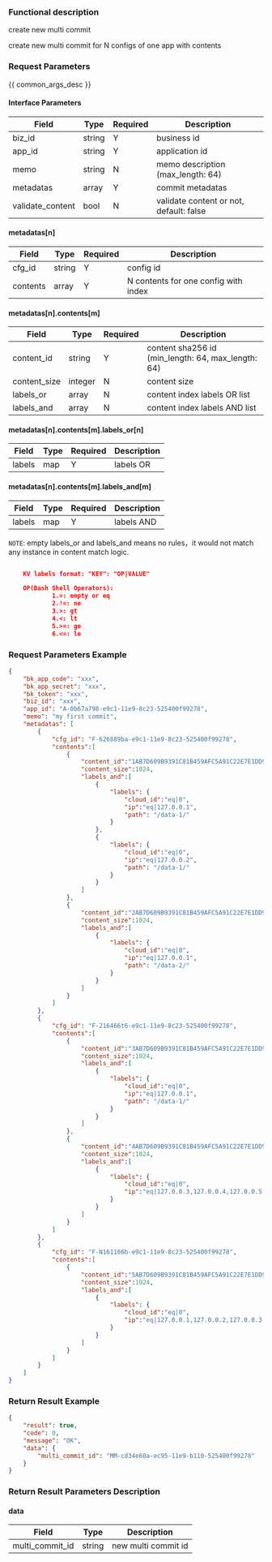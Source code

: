 ### Functional description

create new multi commit

create new multi commit for N configs of one app with contents

### Request Parameters

{{ common_args_desc }}

#### Interface Parameters

| Field            | Type      | Required  | Description |
|------------------|-----------|-----------|-------------|
| biz_id           |  string   | Y         | business id |
| app_id           |  string   | Y         | application id |
| memo             |  string   | N         | memo description (max_length: 64) |
| metadatas        |  array    | Y         | commit metadatas |
| validate_content |  bool     | N         | validate content or not, default: false |

#### metadatas[n]

| Field       | Type      | Required | Description |
|-------------|-----------|----------|-------------|
| cfg_id      |  string   | Y        | config id   |
| contents    |  array    | Y        | N contents for one config with index |

#### metadatas[n].contents[m]

| Field         | Type      | Required | Description |
|---------------|-----------|----------|-------------|
| content_id    |  string   | Y        | content sha256 id (min_length: 64, max_length: 64) |
| content_size  |  integer  | N        | content size |
| labels_or     |  array    | N        | content index labels OR list  |
| labels_and    |  array    | N        | content index labels AND list  |

#### metadatas[n].contents[m].labels_or[n]

| Field  | Type    | Required | Description |
|--------|---------|----------|-------------|
| labels |  map    | Y        | labels OR   |

#### metadatas[n].contents[m].labels_and[m]

| Field  | Type    | Required | Description |
|--------|---------|----------|-------------|
| labels |  map    | Y        | labels AND  |

`NOTE`: empty labels_or and labels_and means no rules，it would not match any instance in content match logic.

```json

	KV labels format: "KEY": "OP|VALUE"

	OP(Bash Shell Operators):
			1.=: empty or eq
			2.!=: ne
			3.>: gt
			4.<: lt
			5.>=: ge
			6.<=: le
```

### Request Parameters Example

```json
{
    "bk_app_code": "xxx",
    "bk_app_secret": "xxx",
    "bk_token": "xxx",
    "biz_id": "xxx",
    "app_id": "A-0b67a798-e9c1-11e9-8c23-525400f99278",
    "memo": "my first commit",
    "metadatas": [
        {
            "cfg_id": "F-626889ba-e9c1-11e9-8c23-525400f99278",
            "contents":[
                {
                    "content_id":"1AB7D609B9391C81B459AFC5A91C22E7E1DD92A9A956D7263DF3001F87CAE6D1",
                    "content_size":1024,
                    "labels_and":[
                        {
                            "labels": {
                                "cloud_id":"eq|0",
                                "ip":"eq|127.0.0.1",
                                "path": "/data-1/"
                            }
                        },
                        {
                            "labels": {
                                "cloud_id":"eq|0",
                                "ip":"eq|127.0.0.2",
                                "path": "/data-1/"
                            }
                        }
                    ]
                },
                {
                    "content_id":"2AB7D609B9391C81B459AFC5A91C22E7E1DD92A9A956D7263DF3001F87CAE6D2",
                    "content_size":1024,
                    "labels_and":[
                        {
                            "labels": {
                                "cloud_id":"eq|0",
                                "ip":"eq|127.0.0.1",
                                "path": "/data-2/"
                            }
                        }
                    ]
                }
            ]
        },
        {
            "cfg_id": "F-216466t6-e9c1-11e9-8c23-525400f99278",
            "contents":[
                {
                    "content_id":"3AB7D609B9391C81B459AFC5A91C22E7E1DD92A9A956D7263DF3001F87CAE6D3",
                    "content_size":1024,
                    "labels_and":[
                        {
                            "labels": {
                                "cloud_id":"eq|0",
                                "ip":"eq|127.0.0.1",
                                "path": "/data-1/"
                            }
                        }
                    ]
                },
                {
                    "content_id":"4AB7D609B9391C81B459AFC5A91C22E7E1DD92A9A956D7263DF3001F87CAE6D4",
                    "content_size":1024,
                    "labels_and":[
                        {
                            "labels": {
                                "cloud_id":"eq|0",
                                "ip":"eq|127.0.0.3,127.0.0.4,127.0.0.5,127.0.0.6"
                            }
                        }
                    ]
                }
            ]
        },
        {
            "cfg_id": "F-N161106b-e9c1-11e9-8c23-525400f99278",
            "contents":[
                {
                    "content_id":"5AB7D609B9391C81B459AFC5A91C22E7E1DD92A9A956D7263DF3001F87CAE6D5",
                    "content_size":1024,
                    "labels_and":[
                        {
                            "labels": {
                                "cloud_id":"eq|0",
                                "ip":"eq|127.0.0.1,127.0.0.2,127.0.0.3,127.0.0.4,127.0.0.5,127.0.0.6"
                            }
                        }
                    ]
                }
            ]
        }
    ]
}
```

### Return Result Example

```json
{
    "result": true,
    "code": 0,
    "message": "OK",
    "data": {
        "multi_commit_id": "MM-cd34e60a-ec95-11e9-b110-525400f99278"
    }
}
```

### Return Result Parameters Description

#### data

| Field            | Type   | Description |
|------------------|--------|-------------|
| multi_commit_id  | string | new multi commit id |
